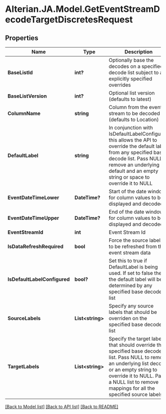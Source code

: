 # Alterian.JA.Model.GetEventStreamDecodeTargetDiscretesRequest

## Properties

Name | Type | Description | Notes
------------ | ------------- | ------------- | -------------
**BaseListId** | **int?** | Optionally base the decodes on a specified decode list subject to any explicitly specified overrides | [optional] 
**BaseListVersion** | **int?** | Optional list version (defaults to latest) | [optional] 
**ColumnName** | **string** | Column from the event stream to be decoded (defaults to Location) | [optional] 
**DefaultLabel** | **string** | In conjunction with IsDefaultLabelConfigured this allows the API to override the default label from any specified base decode list. Pass NULL to remove an underlying list default and an empty string or space to override it to NULL | [optional] 
**EventDateTimeLower** | **DateTime?** | Start of the date window for column values to be displayed and decoded | [optional] 
**EventDateTimeUpper** | **DateTime?** | End of the date window for column values to be displayed and decoded | [optional] 
**EventStreamId** | **int** | Event Stream Id | [optional] 
**IsDataRefreshRequired** | **bool** | Force the source labels to be refreshed from the event stream data | [optional] 
**IsDefaultLabelConfigured** | **bool?** | Set this to true if DefaultLabel is being used. If set to false then the default label will be determined by any specified base decode list | [optional] 
**SourceLabels** | **List&lt;string&gt;** | Specify any source labels that should be overriden on the specified base decode list | [optional] 
**TargetLabels** | **List&lt;string&gt;** | Specify the target labels that should override the specified base decode list. Pass NULL to remove an underlying list decode or an empty string to override it to NULL. Pass a NULL list to remove mappings for all the specified source labels | [optional] 

[[Back to Model list]](../README.md#documentation-for-models) [[Back to API list]](../README.md#documentation-for-api-endpoints) [[Back to README]](../README.md)

